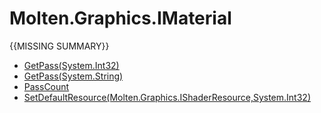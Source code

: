 ﻿  
# Molten.Graphics.IMaterial
{{MISSING SUMMARY}}
  
*  [GetPass(System.Int32)](docs/Molten.Render/Molten/Graphics/IMaterial/GetPass.md)  
*  [GetPass(System.String)](docs/Molten.Render/Molten/Graphics/IMaterial/GetPass.md)  
*  [PassCount](docs/Molten.Render/Molten/Graphics/IMaterial/PassCount.md)  
*  [SetDefaultResource(Molten.Graphics.IShaderResource,System.Int32)](docs/Molten.Render/Molten/Graphics/IMaterial/SetDefaultResource.md)